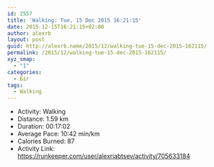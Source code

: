 ```yaml
---
id: 2557
title: 'Walking: Tue, 15 Dec 2015 16:21:15'
date: 2015-12-15T16:21:15+02:00
author: alexrb
layout: post
guid: http://alexrb.name/2015/12/walking-tue-15-dec-2015-162115/
permalink: /2015/12/walking-tue-15-dec-2015-162115/
xyz_smap:
  - "1"
categories:
  - Біг
tags:
  - Walking
---
```

<ul class="rk-list">
  <li class="rk-activity">
    Activity: Walking
  </li>
  <li class="rk-distance">
    Distance: 1.59 km
  </li>
  <li class="rk-duration">
    Duration: 00:17:02
  </li>
  <li class="rk-avg-pace">
    Average Pace: 10:42 min/km
  </li>
  <li class="rk-calories">
    Calories Burned: 87
  </li>
  <li class="rk-activity-link">
    Activity Link: <a href="https://runkeeper.com/user/alexriabtsev/activity/705633184">https://runkeeper.com/user/alexriabtsev/activity/705633184</a>
  </li>
</ul>
